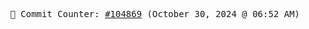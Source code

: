 <p align="center">
    <samp>
        📮 Commit Counter: <a href="https://github.com/Javascript-void0/Javascript-void0/commits/main">#104869</a> (October 30, 2024 @ 06:52 AM)
    </samp>
</p>